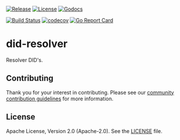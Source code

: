 [![Release](https://img.shields.io/github/release/trustbloc/did-resolver.svg?style=flat-square)](https://github.com/trustbloc/did-resolver/releases/latest)
[![License](https://img.shields.io/badge/License-Apache%202.0-blue.svg)](https://raw.githubusercontent.com/trustbloc/did-resolver/main/LICENSE)
[![Godocs](https://img.shields.io/badge/godoc-reference-blue.svg)](https://godoc.org/github.com/trustbloc/did-resolver)

[![Build Status](https://github.com/trustbloc/did-resolver/actions/workflows/build.yml/badge.svg?branch=main)](https://github.com/trustbloc/did-resolver/actions/workflows/build.yml)
[![codecov](https://codecov.io/gh/trustbloc/did-resolver/branch/main/graph/badge.svg)](https://codecov.io/gh/trustbloc/did-resolver)
[![Go Report Card](https://goreportcard.com/badge/github.com/trustbloc/did-resolver)](https://goreportcard.com/report/github.com/trustbloc/did-resolver)

# did-resolver

Resolver DID's.

## Contributing
Thank you for your interest in contributing. Please see our [community contribution guidelines](https://github.com/trustbloc/community/blob/main/CONTRIBUTING.md) for more information.

## License
Apache License, Version 2.0 (Apache-2.0). See the [LICENSE](LICENSE) file.
